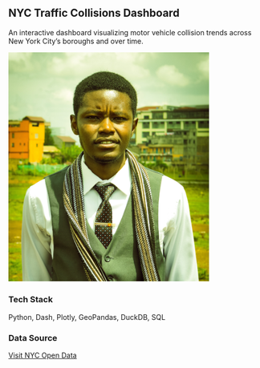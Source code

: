 ## NYC Traffic Collisions Dashboard

An interactive dashboard visualizing motor vehicle collision trends across New York City’s boroughs and over time.

<img src="assets/5.jpg" width="400">


### Tech Stack

Python, Dash, Plotly, GeoPandas, DuckDB, SQL

### Data Source

[Visit NYC Open Data](https://opendata.cityofnewyork.us/)
